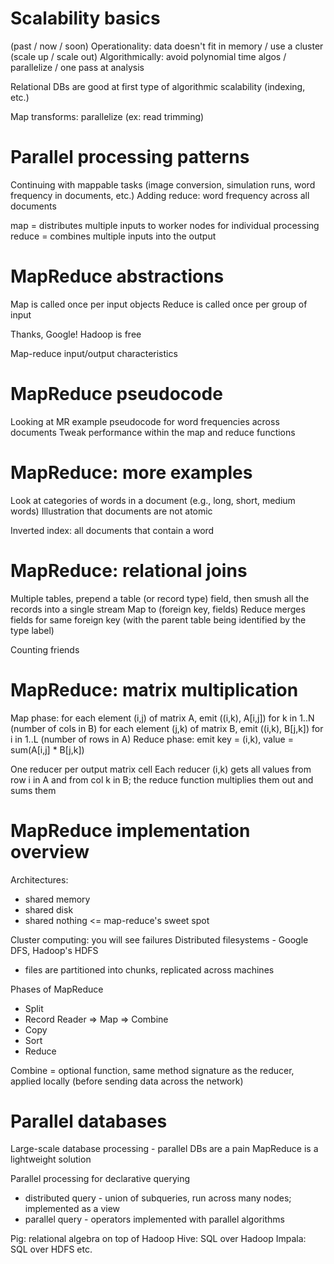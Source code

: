 # Scalability basics
(past / now / soon)
Operationality: data doesn't fit in memory / use a cluster (scale up / scale out)
Algorithmically: avoid polynomial time algos / parallelize / one pass at analysis

Relational DBs are good at first type of algorithmic scalability (indexing, etc.)

Map transforms: parallelize (ex: read trimming)

# Parallel processing patterns
Continuing with mappable tasks (image conversion, simulation runs, word frequency in documents, etc.)
Adding reduce: word frequency across all documents

map = distributes multiple inputs to worker nodes for individual processing
reduce = combines multiple inputs into the output

# MapReduce abstractions
Map is called once per input objects
Reduce is called once per group of input

Thanks, Google!
Hadoop is free

Map-reduce input/output characteristics

# MapReduce pseudocode
Looking at MR example pseudocode for word frequencies across documents
Tweak performance within the map and reduce functions

# MapReduce: more examples
Look at categories of words in a document (e.g., long, short, medium words)
Illustration that documents are not atomic

Inverted index: all documents that contain a word

# MapReduce: relational joins
Multiple tables, prepend a table (or record type) field, then smush all the records into a single stream
Map to (foreign key, fields)
Reduce merges fields for same foreign key (with the parent table being identified by the type label)

Counting friends

# MapReduce: matrix multiplication
Map phase: for each element (i,j) of matrix A, emit ((i,k), A[i,j]) for k in 1..N (number of cols in B)
           for each element (j,k) of matrix B, emit ((i,k), B[j,k]) for i in 1..L (number of rows in A)
Reduce phase: emit key = (i,k), value = sum(A[i,j] * B[j,k]) 

One reducer per output matrix cell
Each reducer (i,k) gets all values from row i in A and from col k in B; the reduce function multiplies them out and sums them

# MapReduce implementation overview
Architectures:
* shared memory
* shared disk
* shared nothing <= map-reduce's sweet spot

Cluster computing: you will see failures
Distributed filesystems - Google DFS, Hadoop's HDFS
* files are partitioned into chunks, replicated across machines

Phases of MapReduce
* Split
* Record Reader => Map => Combine
* Copy
* Sort
* Reduce

Combine = optional function, same method signature as the reducer, applied locally (before sending data across the network)

# Parallel databases
Large-scale database processing - parallel DBs are a pain
MapReduce is a lightweight solution

Parallel processing for declarative querying
* distributed query - union of subqueries, run across many nodes; implemented as a view
* parallel query - operators implemented with parallel algorithms

Pig: relational algebra on top of Hadoop
Hive: SQL over Hadoop
Impala: SQL over HDFS
etc.

